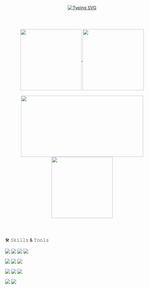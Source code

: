 <!--
**yunsuk990/yunsuk990** is a ✨ _special_ ✨ repository because its `README.md` (this file) appears on your GitHub profile.

Here are some ideas to get you started:

- 🔭 I’m currently working on ...
- 🌱 I’m currently learning ...
- 👯 I’m looking to collaborate on ...
- 🤔 I’m looking for help with ...
- 💬 Ask me about ...
- 📫 How to reach me: ...
- 😄 Pronouns: ...
- ⚡ Fun fact: ...

-->
<div align="center">
  <a href="https://git.io/typing-svg"><img src="https://readme-typing-svg.herokuapp.com?font=Sour+Gummy&size=37&pause=200&color=000000&background=EAEAEAC6&center=true&vCenter=true&width=1000&height=100&lines=Hi+I'm+Software+Developer+!;Thanks+for+visiting+GitHub" alt="Typing SVG" />
  </a>
</div>

<br><br>

<div align="center">
  <a href="https://github.com/yunsuk990">
    <img height=200 align="center" src="https://github-readme-stats.vercel.app/api/top-langs/?username=yunsuk990&layout=compact&bg_color=00000000&theme=transparent&show_icons=true&theme=buefy&card_width=300" />
  </a>
  <a href="https://github.com/yunsuk990?tab=repositories"><img height=200 align="center" src="https://github-readme-stats.vercel.app/api?username=yunsuk990&layout=compact&langs_count=8&card_width=300&show_icons=true&bg_color=00000000&theme=transparent" />
  </a>
</div>

<br>

<div align="center">
  <img height=200 width=400 align="center" src="http://mazassumnida.wtf/api/v2/generate_badge?boj=yunsuk990" />
  <img height=200 align="center" src="https://github-readme-streak-stats.herokuapp.com/?user=yunsuk990&theme=buefy&border=E4E2E2&card_width=400" />
</div>

<br><br>

🛠 𝚂𝚔𝚒𝚕𝚕𝚜 & 𝚃𝚘𝚘𝚕𝚜


<img src="https://img.shields.io/badge/Java-ED8B00?style=for-the-badge&logo=openjdk&logoColor=white">  <img src="https://img.shields.io/badge/Python-3776AB?style=for-the-badge&logo=python&logoColor=white"> <img src="https://img.shields.io/badge/Kotlin-237F52FF?style=for-the-badge&logo=kotlin&logoColor=white"> <img src="https://img.shields.io/badge/Dart-%230175C2.svg?style=for-the-badge&logo=dart&logoColor=white"> 

<img src="https://img.shields.io/badge/Android-3DDC84?style=for-the-badge&logo=android&logoColor=white"> <img src="https://img.shields.io/badge/Flutter-02569B?style=for-the-badge&logo=flutter&logoColor=fff"> <img src="https://img.shields.io/badge/Firebase-039BE5?style=for-the-badge&logo=Firebase&logoColor=white">

<img src="https://img.shields.io/badge/JavaScript-F7DF1E?style=for-the-badge&logo=javascript&logoColor=white"> <img src="https://img.shields.io/badge/HTML5-E34F26?style=for-the-badge&logo=html5&logoColor=white"> <img src="https://img.shields.io/badge/CSS3-1572B6?style=for-the-badge&logo=css3&logoColor=white">

 <img src="https://img.shields.io/badge/GitHub-%23121011.svg?style=for-the-badge&logo=github&logoColor=white"> <img src="https://img.shields.io/badge/Git-F05032?style=for-the-badge&logo=git&logoColor=fff">



